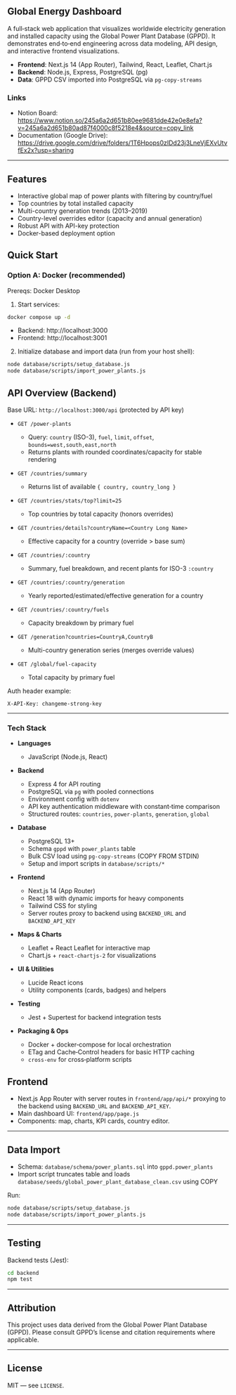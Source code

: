## Global Energy Dashboard

A full‑stack web application that visualizes worldwide electricity generation and installed capacity using the Global Power Plant Database (GPPD). It demonstrates end‑to‑end engineering across data modeling, API design, and interactive frontend visualizations.

- **Frontend**: Next.js 14 (App Router), Tailwind, React, Leaflet, Chart.js
- **Backend**: Node.js, Express, PostgreSQL (pg)
- **Data**: GPPD CSV imported into PostgreSQL via `pg-copy-streams`

### Links

- Notion Board: https://www.notion.so/245a6a2d651b80ee9681dde42e0e8efa?v=245a6a2d651b80ad87f4000c8f5218e4&source=copy_link
- Documentation (Google Drive): https://drive.google.com/drive/folders/1T6Hpops0zIDd23j3LneVjEXvUtvfEx2x?usp=sharing

---

## Features

- Interactive global map of power plants with filtering by country/fuel
- Top countries by total installed capacity
- Multi-country generation trends (2013–2019)
- Country-level overrides editor (capacity and annual generation)
- Robust API with API-key protection
- Docker-based deployment option
  
## Quick Start

### Option A: Docker (recommended)

Prereqs: Docker Desktop

1) Start services:
```bash
docker compose up -d
```

- Backend: http://localhost:3000
- Frontend: http://localhost:3001

2) Initialize database and import data (run from your host shell):
```bash
node database/scripts/setup_database.js
node database/scripts/import_power_plants.js
```

## API Overview (Backend)

Base URL: `http://localhost:3000/api` (protected by API key)

- `GET /power-plants`
  - Query: `country` (ISO-3), `fuel`, `limit`, `offset`, `bounds=west,south,east,north`
  - Returns plants with rounded coordinates/capacity for stable rendering

- `GET /countries/summary`
  - Returns list of available `{ country, country_long }`

- `GET /countries/stats/top?limit=25`
  - Top countries by total capacity (honors overrides)

- `GET /countries/details?countryName=<Country Long Name>`
  - Effective capacity for a country (override > base sum)

- `GET /countries/:country`
  - Summary, fuel breakdown, and recent plants for ISO-3 `:country`

- `GET /countries/:country/generation`
  - Yearly reported/estimated/effective generation for a country

- `GET /countries/:country/fuels`
  - Capacity breakdown by primary fuel

- `GET /generation?countries=CountryA,CountryB`
  - Multi-country generation series (merges override values)

- `GET /global/fuel-capacity`
  - Total capacity by primary fuel

Auth header example:
```http
X-API-Key: changeme-strong-key
```

---
### Tech Stack

- **Languages**
  - JavaScript (Node.js, React)

- **Backend**
  - Express 4 for API routing
  - PostgreSQL via `pg` with pooled connections
  - Environment config with `dotenv`
  - API key authentication middleware with constant‑time comparison
  - Structured routes: `countries`, `power-plants`, `generation`, `global`

- **Database**
  - PostgreSQL 13+
  - Schema `gppd` with `power_plants` table
  - Bulk CSV load using `pg-copy-streams` (COPY FROM STDIN)
  - Setup and import scripts in `database/scripts/*`

- **Frontend**
  - Next.js 14 (App Router)
  - React 18 with dynamic imports for heavy components
  - Tailwind CSS for styling
  - Server routes proxy to backend using `BACKEND_URL` and `BACKEND_API_KEY`

- **Maps & Charts**
  - Leaflet + React Leaflet for interactive map
  - Chart.js + `react-chartjs-2` for visualizations

- **UI & Utilities**
  - Lucide React icons
  - Utility components (cards, badges) and helpers

- **Testing**
  - Jest + Supertest for backend integration tests

- **Packaging & Ops**
  - Docker + docker‑compose for local orchestration
  - ETag and Cache‑Control headers for basic HTTP caching
  - `cross-env` for cross‑platform scripts

## Frontend

- Next.js App Router with server routes in `frontend/app/api/*` proxying to the backend using `BACKEND_URL` and `BACKEND_API_KEY`.
- Main dashboard UI: `frontend/app/page.js`
- Components: map, charts, KPI cards, country editor.

---

## Data Import

- Schema: `database/schema/power_plants.sql` into `gppd.power_plants`
- Import script truncates table and loads `database/seeds/global_power_plant_database_clean.csv` using COPY

Run:
```bash
node database/scripts/setup_database.js
node database/scripts/import_power_plants.js
```

---

## Testing

Backend tests (Jest):
```bash
cd backend
npm test
```
---

## Attribution

This project uses data derived from the Global Power Plant Database (GPPD). Please consult GPPD’s license and citation requirements where applicable.

---

## License

MIT — see `LICENSE`.
